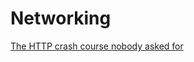 # Networking


[The HTTP crash course nobody asked for](https://fasterthanli.me/articles/the-http-crash-course-nobody-asked-for)
